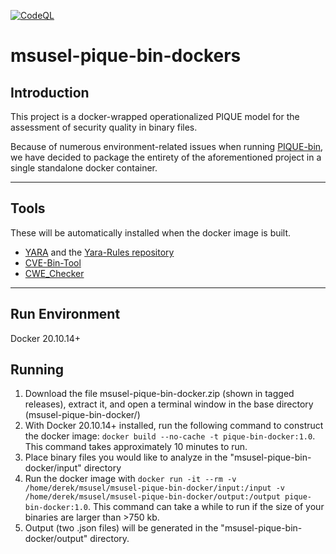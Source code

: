 [![CodeQL](https://github.com/MSUSEL/msusel-pique-bin/actions/workflows/codeql-analysis.yml/badge.svg)](https://github.com/MSUSEL/msusel-pique-bin/actions/workflows/codeql-analysis.yml)

# msusel-pique-bin-dockers
## Introduction
This project is a docker-wrapped operationalized PIQUE model for the assessment of security quality in binary files. 

Because of numerous environment-related issues when running [PIQUE-bin](https://github.com/msusel/msusel-pique-bin), we have decided to package the entirety of the aforementioned project in a single standalone docker container.
___
## Tools
These will be automatically installed when the docker image is built.

- [YARA](http://virustotal.github.io/yara/) and the [Yara-Rules repository](https://github.com/Yara-Rules/rules)
- [CVE-Bin-Tool](https://github.com/intel/cve-bin-tool)
- [CWE_Checker](https://github.com/fkie-cad/cwe_checker)
___

## Run Environment
Docker 20.10.14+

## Running
1. Download the file msusel-pique-bin-docker.zip (shown in tagged releases), extract it, and open a terminal window in the base directory (msusel-pique-bin-docker/)
2. With Docker 20.10.14+ installed, run the following command to construct the docker image: `docker build --no-cache -t pique-bin-docker:1.0`. This command takes approximately 10 minutes to run.
3. Place binary files you would like to analyze in the "msusel-pique-bin-docker/input" directory
4. Run the docker image with `docker run -it --rm -v /home/derek/msusel/msusel-pique-bin-docker/input:/input -v /home/derek/msusel/msusel-pique-bin-docker/output:/output pique-bin-docker:1.0`. This command can take a while to run if the size of your binaries are larger than >750 kb.
5. Output (two .json files) will be generated in the "msusel-pique-bin-docker/output" directory. 
